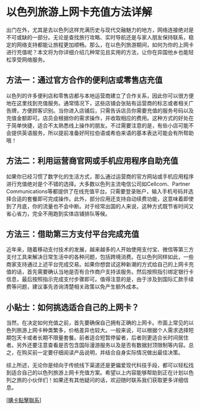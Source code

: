# 以色列旅游上网卡充值方法详解

出门在外，尤其是去以色列这样充满历史与现代交融魅力的地方，网络连接绝对是不可或缺的一部分。无论是查找旅行攻略、实时导航还是与家人朋友保持联系，稳定的网络支持都能让旅程更加顺畅。那么，在以色列旅游期间，如何为你的上网卡进行充值呢？本文将为你详细介绍几种常见且实用的方法，让你在异国他乡也能轻松享受网络服务。

## 方法一：通过官方合作的便利店或零售店充值

以色列的许多便利店和零售店都与本地运营商建立了合作关系，因此你可以很方便地在这里找到充值服务。通常情况下，这些店铺会张贴有运营商的标志或者相关广告牌，方便顾客识别。当你进入店铺后，只需告诉店员你需要充值的服务号码以及充值金额即可。店员会根据你的需求操作，并收取相应的费用。这种方式的好处在于简单快捷，适合不太熟悉线上操作的朋友。不过需要注意的是，有些小店可能不会提供英语服务，所以提前准备好阿拉伯语或希伯来语的基本表达可能会有所帮助哦！

## 方法二：利用运营商官网或手机应用程序自助充值

如果你已经习惯了数字化的生活方式，那么通过运营商的官方网站或手机应用程序进行充值绝对是个不错的选择。大多数以色列主流电信公司如Cellcom、Partner Communications等都提供了在线充值平台。只需要登录账户，输入手机号码并选择合适的套餐即可完成操作。此外，部分应用还支持自动续费功能，这意味着即使到了月底，你的流量也不会中断。对于经常出国的人来说，这种方式既节省时间又省心省力，完全不用跑到实体店铺排队等候。

## 方法三：借助第三方支付平台完成充值

近年来，随着移动支付技术的发展，越来越多的人开始使用支付宝、微信等第三方支付工具来解决日常生活中的各种问题，包括跨境消费。在以色列同样如此，一些商家支持通过上述平台完成交易。如果你想尝试这种新潮的方式给自己的上网卡充值的话，首先需要确认当地是否有合作商户支持该服务。然后按照指引绑定银行卡信息，最后按照指示完成支付步骤即可。值得注意的是，由于涉及到国际汇款手续费等问题，建议事先咨询清楚相关政策以免产生额外成本。

## 小贴士：如何挑选适合自己的上网卡？

当然，在决定如何充值之前，首先要确保自己拥有正确的上网卡。市面上常见的以色列旅游上网卡种类繁多，价格差异也较大。一般来说，可以根据个人需求选择短期包天卡或者长期不限量套餐。前者适合短暂停留者，后者则更适合长时间居住者。另外还要注意查看是否包含国际漫游服务以及是否有数据封顶限制等内容。总之，在购买前一定要仔细阅读产品说明，并结合自身实际情况做出最佳决策。

综上所述，无论你是倾向于传统线下渠道还是更偏爱现代科技手段，都可以轻松找到适合自己的以色列旅游上网卡充值方案。希望以上内容能够帮助到正在计划以色列之旅的小伙伴们！如果还有其他疑问的话，欢迎随时联系我们获取更多详细信息。

[[購卡點擊聯系](https://t.me/s/esim1088)]